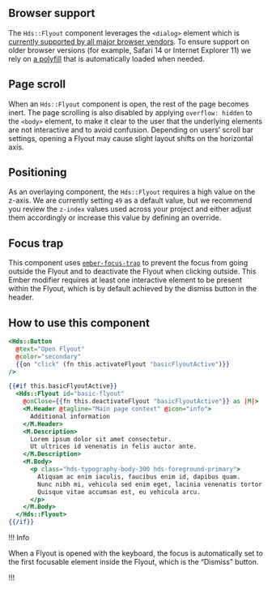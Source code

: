 ## Browser support

The `Hds::Flyout` component leverages the `<dialog>` element which is [currently supported by all major browser vendors](https://caniuse.com/dialog). To ensure support on older browser versions (for example, Safari 14 or Internet Explorer 11) we rely on [a polyfill](https://github.com/GoogleChrome/dialog-polyfill) that is automatically loaded when needed.

## Page scroll

When an `Hds::Flyout` component is open, the rest of the page becomes inert. The page scrolling is also disabled by applying `overflow: hidden` to the `<body>` element, to make it clear to the user that the underlying elements are not interactive and to avoid confusion. Depending on users’ scroll bar settings, opening a Flyout may cause slight layout shifts on the horizontal axis.

## Positioning

As an overlaying component, the `Hds::Flyout` requires a high value on the z-axis. We are currently setting `49` as a default value, but we recommend you review the `z-index` values used across your project and either adjust them accordingly or increase this value by defining an override.

## Focus trap

This component uses [`ember-focus-trap`](https://github.com/josemarluedke/ember-focus-trap) to prevent the focus from going outside the Flyout and to deactivate the Flyout when clicking outside. This Ember modifier requires at least one interactive element to be present within the Flyout, which is by default achieved by the dismiss button in the header.

## How to use this component

```handlebars
<Hds::Button
  @text="Open Flyout"
  @color="secondary"
  {{on "click" (fn this.activateFlyout "basicFlyoutActive")}}
/>

{{#if this.basicFlyoutActive}}
  <Hds::Flyout id="basic-flyout"
    @onClose={{fn this.deactivateFlyout "basicFlyoutActive"}} as |M|>
    <M.Header @tagline="Main page context" @icon="info">
      Additional information
    </M.Header>
    <M.Description>
      Lorem ipsum dolor sit amet consectetur.
      Ut ultrices id venenatis in felis auctor ante.
    </M.Description>
    <M.Body>
      <p class="hds-typography-body-300 hds-foreground-primary">
        Aliquam ac enim iaculis, faucibus enim id, dapibus quam.
        Nunc nibh mi, vehicula sed enim eget, lacinia venenatis tortor.
        Quisque vitae accumsan est, eu vehicula arcu.
      </p>
    </M.Body>
  </Hds::Flyout>
{{/if}}
```

!!! Info

When a Flyout is opened with the keyboard, the focus is automatically set to the first focusable element inside the Flyout, which is the “Dismiss” button.

!!!
